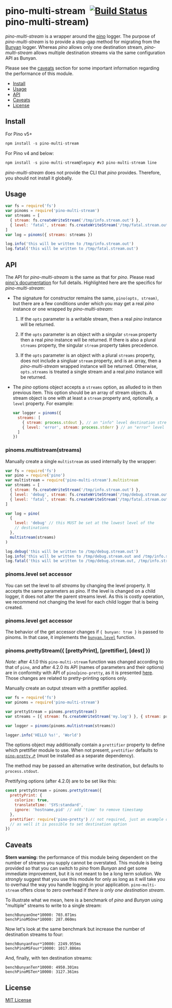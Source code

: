 # pino-multi-stream &nbsp;[![Build Status](https://badgen.net/github/status/pinojs/pino-multi-stream/master/ci)](https://github.com/pinojs/pino-multi-stream)pino-multi-stream)

_pino-multi-stream_ is a wrapper around the [pino](pino) logger. The purpose
of _pino-multi-stream_ is to provide a stop-gap method for migrating from the
[Bunyan](bunyan) logger. Whereas _pino_ allows only one destination stream,
_pino-multi-stream_ allows multiple destination streams via the same
configuration API as Bunyan.

Please see the [caveats](#caveats) section for some important information
regarding the performance of this module.

- [Install](#install)
- [Usage](#usage)
- [API](#api)
- [Caveats](#caveats)
- [License](#license)

[pino]: https://npm.im/pino
[bunyan]: https://npm.im/bunyan

<a id="install"></a>

## Install

For Pino v5+

```js
npm install -s pino-multi-stream
```

For Pino v4 and below:

```js
npm install -s pino-multi-stream@legacy #v3 pino-multi-stream line
```

_pino-multi-stream_ does not provide the CLI that _pino_ provides. Therefore,
you should not install it globally.

<a id="usage"></a>

## Usage

```js
var fs = require('fs')
var pinoms = require('pino-multi-stream')
var streams = [
  { stream: fs.createWriteStream('/tmp/info.stream.out') },
  { level: 'fatal', stream: fs.createWriteStream('/tmp/fatal.stream.out') }
]
var log = pinoms({ streams: streams })

log.info('this will be written to /tmp/info.stream.out')
log.fatal('this will be written to /tmp/fatal.stream.out')
```

<a id="api"></a>

## API

The API for _pino-multi-stream_ is the same as that for _pino_. Please
read [pino's documentation][pinoapi] for full details. Highlighted here are
the specifics for _pino-multi-stream_:

- The signature for constructor remains the same, `pino(opts, stream)`, but
  there are a few conditions under which you may get a real _pino_ instance
  or one wrapped by _pino-multi-stream_:

  1. If the `opts` parameter is a writable stream, then a real _pino_
     instance will be returned.

  2. If the `opts` parameter is an object with a singular `stream` property
     then a real _pino_ instance will be returned. If there is also a plural
     `streams` property, the singular `stream` property takes precedence.

  3. If the `opts` parameter is an object with a plural `streams` property,
     does not include a singluar `stream` property, and is an array, then
     a _pino-multi-stream_ wrapped instance will be returned. Otherwise,
     `opts.streams` is treated a single stream and a real _pino_ instance
     will be returned.

- The _pino_ options object accepts a `streams` option, as alluded to in then
  previous item. This option should be an array of stream objects. A stream
  object is one with at least a `stream` property and, optionally, a `level`
  property. For example:

  ```js
  var logger = pinoms({
    streams: [
      { stream: process.stdout }, // an "info" level destination stream
      { level: 'error', stream: process.stderr } // an "error" level destination stream
    ]
  })
  ```

[pinoapi]: https://github.com/pinojs/pino#api

### pinoms.multistream(streams)

Manually create a single `multistream` as used internally by the
wrapper:

```js
var fs = require('fs')
var pino = require('pino')
var multistream = require('pino-multi-stream').multistream
var streams = [
  { stream: fs.createWriteStream('/tmp/info.stream.out') },
  { level: 'debug', stream: fs.createWriteStream('/tmp/debug.stream.out') },
  { level: 'fatal', stream: fs.createWriteStream('/tmp/fatal.stream.out') }
]

var log = pino(
  {
    level: 'debug' // this MUST be set at the lowest level of the
    // destinations
  },
  multistream(streams)
)

log.debug('this will be written to /tmp/debug.stream.out')
log.info('this will be written to /tmp/debug.stream.out and /tmp/info.stream.out')
log.fatal('this will be written to /tmp/debug.stream.out, /tmp/info.stream.out and /tmp/fatal.stream.out')
```

### pinoms.level set accessor

You can set the level to _all streams_ by changing the level property.
It accepts the same parameters as pino. If the level is changed on a
child logger, it does not alter the parent streams level. As this is
costly operation, we recommend not changing the level for each child
logger that is being created.

### pinoms.level get accessor

The behavior of the get accessor changes if `{ bunyan: true }` is passed
to pinoms. In that case, it implements the
[`bunyan.level`](https://github.com/trentm/node-bunyan#levels) function.

### pinoms.prettyStream({ [prettyPrint], [prettifier], [dest] })

_Note_: after 4.1.0 this `pino-multi-stream` function was changed according to that of `pino`, and after 4.2.0 its API (names of parameters and their options) are in conformity with API of `pino`/`pino-pretty`, as it is presented [here](https://getpino.io/#/docs/pretty). Those changes are related to pretty-printing options only.

Manually create an output stream with a prettifier applied.

```js
var fs = require('fs')
var pinoms = require('pino-multi-stream')

var prettyStream = pinoms.prettyStream()
var streams = [{ stream: fs.createWriteStream('my.log') }, { stream: prettyStream }]

var logger = pinoms(pinoms.multistream(streams))

logger.info('HELLO %s!', 'World')
```

The options object may additionally contain a `prettifier` property to define which prettifier module to use. When not present, `prettifier` defaults to [`pino-pretty` ⇗](https://github.com/pinojs/pino-pretty) (must be installed as a separate dependency).

The method may be passed an alternative write destination, but defaults to `process.stdout`.

Prettifying options (after 4.2.0) are to be set like this:

```javascript
const prettyStream = pinoms.prettyStream({
  prettyPrint: {
    colorize: true,
    translateTime: 'SYS:standard',
    ignore: 'hostname,pid' // add 'time' to remove timestamp
  },
  prettifier: require('pino-pretty') // not required, just an example of setting prettifier
  // as well it is possible to set destination option
})
```

<a id="caveats"></a>

## Caveats

**Stern warning:** the performance of this module being dependent on the number
of streams you supply cannot be overstated. This module is being provided so
that you can switch to _pino_ from _Bunyan_ and get some immediate improvement,
but it is not meant to be a long term solution. We _strongly_ suggest that you
use this module for only as long as it will take you to overhaul the way
you handle logging in your application. `pino-multi-stream` offers close
to zero overhead if _there is only one destination stream_.

To illustrate what we mean, here is a benchmark of _pino_ and _Bunyan_ using
"multiple" streams to write to a single stream:

```
benchBunyanOne*10000: 703.071ms
benchPinoMSOne*10000: 287.060ms
```

Now let's look at the same benchmark but increase the number of destination
streams to four:

```
benchBunyanFour*10000: 2249.955ms
benchPinoMSFour*10000: 1017.886ms
```

And, finally, with ten destination streams:

```
benchBunyanTen*10000: 4950.301ms
benchPinoMSTen*10000: 3127.361ms
```

<a id="license"></a>

## License

[MIT License](http://jsumners.mit-license.org/)
